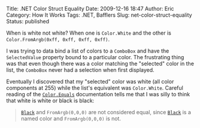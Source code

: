 Title: .NET Color Struct Equality 
Date: 2009-12-16 18:47
Author: Eric
Category: How It Works
Tags: .NET, Bafflers
Slug: net-color-struct-equality
Status: published

When is white not white? When one is `Color.White` and the other is
`Color.FromArgb(0xff, 0xff, 0xff, 0xff)`.

<!--more-->
I was trying to data bind a list of colors to a `ComboBox` and
have the `SelectedValue` property bound to a particular color. The
frustrating thing was that even though there was a color matching the
"selected" color in the list, the `ComboBox` never had a selection when
first displayed.

Eventually I discovered that my "selected" color was white (all color
components at 255) while the list's equivalent was `Color.White`.
Careful reading of the
[`Color.Equals`](http://msdn.microsoft.com/en-us/library/e03x8ct2.aspx)
documentation tells me that I was silly to think that white is white or
black is black:

> [`Black`](http://msdn.microsoft.com/en-us/library/system.drawing.color.black.aspx)
> and `FromArgb(0,0,0)` are not considered equal, since
> [`Black`](http://msdn.microsoft.com/en-us/library/system.drawing.color.black.aspx)
> is a named color and `FromArgb(0,0,0)` is not.
